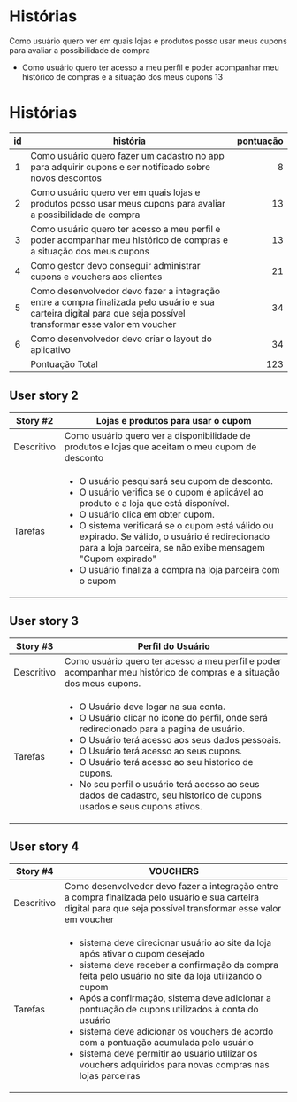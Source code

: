 # Histórias

Como usuário quero ver em quais lojas e produtos posso usar meus cupons para
avaliar a possibilidade de compra

-   Como usuário quero ter acesso a meu perfil e poder acompanhar meu histórico
    de compras e a situação dos meus cupons 13

# Histórias

| id  | história                                                                                                                                                          | pontuação |
| :-: | ----------------------------------------------------------------------------------------------------------------------------------------------------------------- | --------: |
|  1  | Como usuário quero fazer um cadastro no app para adquirir cupons e ser notificado sobre novos descontos                                                           |         8 |
|  2  | Como usuário quero ver em quais lojas e produtos posso usar meus cupons para avaliar a possibilidade de compra                                                    |        13 |
|  3  | Como usuário quero ter acesso a meu perfil e poder acompanhar meu histórico de compras e a situação dos meus cupons                                               |        13 |
|  4  | Como gestor devo conseguir administrar cupons e vouchers aos clientes                                                                                             |        21 |
|  5  | Como desenvolvedor devo fazer a integração entre a compra finalizada pelo usuário e sua carteira digital para que seja possível transformar esse valor em voucher |        34 |
|  6  | Como desenvolvedor devo criar o layout do aplicativo                                                                                                              |        34 |
|     | Pontuação Total                                                                                                                                                   |       123 |

## User story 2

| Story #2   | Lojas e produtos para usar o cupom                                                                                                                                                                                                                                                                                                                                                                                                    |
| ---------- | ------------------------------------------------------------------------------------------------------------------------------------------------------------------------------------------------------------------------------------------------------------------------------------------------------------------------------------------------------------------------------------------------------------------------------------- |
| Descritivo | Como usuário quero ver a disponibilidade de produtos e lojas que aceitam o meu cupom de desconto                                                                                                                                                                                                                                                                                                                                      |
| Tarefas    | <ul><li>O usuário pesquisará seu cupom de desconto.</li> <li>O usuário verifica se o cupom é aplicável ao produto e a loja que está disponível.</li> <li> O usuário clica em obter cupom. </li> <li>O sistema verificará se o cupom está válido ou expirado. Se válido, o usuário é redirecionado para a loja parceira, se não exibe mensagem "Cupom expirado"</li><li> O usuário finaliza a compra na loja parceira com o cupom</li> |

## User story 3

| Story #3   | Perfil do Usuário                                                                                                                                                                                                                                                                                                                                                                                                                                |
| ---------- | ------------------------------------------------------------------------------------------------------------------------------------------------------------------------------------------------------------------------------------------------------------------------------------------------------------------------------------------------------------------------------------------------------------------------------------------------ |
| Descritivo | Como usuário quero ter acesso a meu perfil e poder acompanhar meu histórico de compras e a situação dos meus cupons.                                                                                                                                                                                                                                                                                                                             |
| Tarefas    | <ul><li>O Usuário deve logar na sua conta.</li> <li>O Usuário clicar no icone do perfil, onde será redirecionado para a pagina de usuário.</li> <li> O Usuário terá acesso aos seus dados pessoais. </li> <li>O Usuário terá acesso ao seus cupons.</li><li> O Usuário terá acesso ao seu historico de cupons.</li><li> No seu perfil o usuário terá acesso ao seus dados de cadastro, seu historico de cupons usados e seus cupons ativos.</li> |

## User story 4

| Story #4   | VOUCHERS                                                                                                                                                                                                                                                                                                                                                                                                                                                                                                                             |
| ---------- | ------------------------------------------------------------------------------------------------------------------------------------------------------------------------------------------------------------------------------------------------------------------------------------------------------------------------------------------------------------------------------------------------------------------------------------------------------------------------------------------------------------------------------------ |
| Descritivo | Como desenvolvedor devo fazer a integração entre a compra finalizada pelo usuário e sua carteira digital para que seja possível transformar esse valor em voucher                                                                                                                                                                                                                                                                                                                                                                    |
| Tarefas    | <ul><li> sistema deve direcionar usuário ao site da loja após ativar o cupom desejado</li><li> sistema deve receber a confirmação da compra feita pelo usuário no site da loja utilizando o cupom </li><li> Após a confirmação, sistema deve adicionar a pontuação de cupons utilizados à conta do usuário </li><li> sistema deve adicionar os vouchers de acordo com a pontuação acumulada pelo usuário </li><li> sistema deve permitir ao usuário utilizar os vouchers adquiridos para novas compras nas lojas parceiras</li></ul> |
